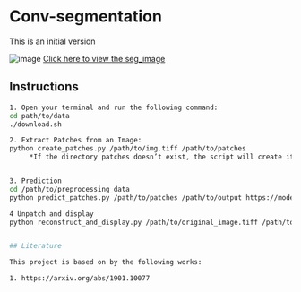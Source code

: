 # Conv-segmentation 

This is an initial version 




![image](https://github.com/user-attachments/assets/b1c112f5-9210-4159-8c23-123c1604fe6d)
[Click here to view the seg_image](https://github.com/amsa10/Conv-segmentation/blob/main/data/segmented.png?raw=true)


## Instructions 
```bash
1. Open your terminal and run the following command: 
cd path/to/data
./download.sh

2. Extract Patches from an Image: 
python create_patches.py /path/to/img.tiff /path/to/patches
     *If the directory patches doesn’t exist, the script will create it.


3. Prediction
cd /path/to/preprocessing_data
python predict_patches.py /path/to/patches /path/to/output https://model/download

4 Unpatch and display
python reconstruct_and_display.py /path/to/original_image.tiff /path/to/predictions.npy /path/to/output/segmented.png


## Literature

This project is based on by the following works: 

1. https://arxiv.org/abs/1901.10077

 


